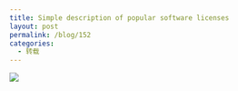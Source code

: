 ```yaml
---
title: Simple description of popular software licenses
layout: post
permalink: /blog/152
categories:
  - 转载
---
```

<a href="https://i2.wp.com/paulmillr.com/media/posts/simple-description-of-popular-software-licenses/open-source-licenses-en.png" target="_blank"><img class="aligncenter" src="https://i2.wp.com/paulmillr.com/media/posts/simple-description-of-popular-software-licenses/open-source-licenses-en.png?resize=1006%2C779" data-recalc-dims="1" /></a>